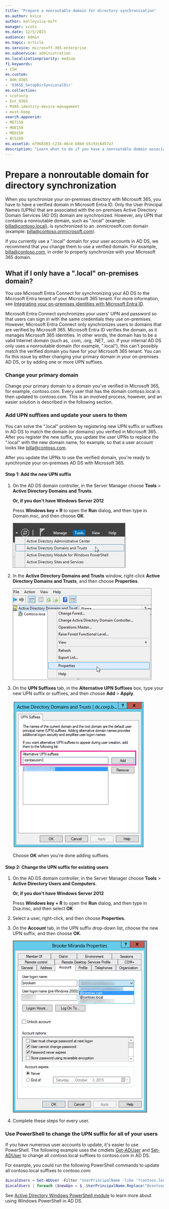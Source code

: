 ```yaml
---
title: "Prepare a nonroutable domain for directory synchronization"
ms.author: kvice
author: kelleyvice-msft
manager: scotv
ms.date: 12/5/2023
audience: Admin
ms.topic: article
ms.service: microsoft-365-enterprise
ms.subservice: administration
ms.localizationpriority: medium
f1.keywords:
- CSH
ms.custom: 
- Adm_O365
- 'O365E_SetupDirSyncLocalDir'
ms.collection:
- scotvorg
- Ent_O365
- M365-identity-device-management
- must-keep
search.appverid:
- MET150
- MOE150
- MED150
- BCS160
ms.assetid: e7968303-c234-46c4-b8b0-b5c93c6d57a7
description: "Learn what to do if you have a nonroutable domain associated with your on-premises user accounts before you synchronize them with your Microsoft 365 tenant."
---
```


# Prepare a nonroutable domain for directory synchronization

When you synchronize your on-premises directory with Microsoft 365, you have to have a verified domain in Microsoft Entra ID. Only the User Principal Names (UPNs) that are associated with the on-premises Active Directory Domain Services (AD DS) domain are synchronized. However, any UPN that contains a nonroutable domain, such as ".local" (example: billa@contoso.local), is synchronized to an .onmicrosoft.com domain (example: billa@contoso.onmicrosoft.com).

If you currently use a ".local" domain for your user accounts in AD DS, we recommend that you change them to use a verified domain. For example, billa@contoso.com, in order to properly synchronize with your Microsoft 365 domain.
  
## What if I only have a ".local" on-premises domain?

You use Microsoft Entra Connect for synchronizing your AD DS to the Microsoft Entra tenant of your Microsoft 365 tenant. For more information, see [Integrating your on-premises identities with Microsoft Entra ID](/azure/architecture/reference-architectures/identity/azure-ad).
  
Microsoft Entra Connect synchronizes your users' UPN and password so that users can sign in with the same credentials they use on-premises. However, Microsoft Entra Connect only synchronizes users to domains that are verified by Microsoft 365. Microsoft Entra ID verifies the domain, as it manages Microsoft 365 identities. In other words, the domain has to be a valid Internet domain (such as, .com, .org, .NET, .us). If your internal AD DS only uses a nonroutable domain (for example, ".local"), this can't possibly match the verified domain you have for your Microsoft 365 tenant. You can fix this issue by either changing your primary domain in your on-premises AD DS, or by adding one or more UPN suffixes.
  
### Change your primary domain

Change your primary domain to a domain you've verified in Microsoft 365, for example, contoso.com. Every user that has the domain contoso.local is then updated to contoso.com. This is an involved process, however, and an easier solution is described in the following section.
  
### Add UPN suffixes and update your users to them

You can solve the ".local" problem by registering new UPN suffix or suffixes in AD DS to match the domain (or domains) you verified in Microsoft 365. After you register the new suffix, you update the user UPNs to replace the ".local" with the new domain name, for example, so that a user account looks like billa@contoso.com.
  
After you update the UPNs to use the verified domain, you're ready to synchronize your on-premises AD DS with Microsoft 365.
  
#### Step 1: Add the new UPN suffix
  
1. On the AD DS domain controller, in the Server Manager choose **Tools** \> **Active Directory Domains and Trusts**.

    **Or, if you don't have Windows Server 2012**

    Press **Windows key + R** to open the **Run** dialog, and then type in Domain.msc, and then choose **OK**.

    ![Choose Active Directory Domains and Trusts.](../media/46b6e007-9741-44af-8517-6f682e0ac974.png)
  
2. In the **Active Directory Domains and Trusts** window, right-click **Active Directory Domains and Trusts**, and then choose **Properties**.

    ![Right-click Active Directory Domains and Trusts and choose Properties.](../media/39d20812-ffb5-4ba9-8d7b-477377ac360d.png)
  
3. On the **UPN Suffixes** tab, in the **Alternative UPN Suffixes** box, type your new UPN suffix or suffixes, and then choose **Add** \> **Apply**.

    ![Add an new UPN suffix.](../media/a4aaf919-7adf-469a-b93f-83ef284c0915.PNG)
  
    Choose **OK** when you're done adding suffixes.

#### Step 2: Change the UPN suffix for existing users

1. On the AD DS domain controller, in the Server Manager choose **Tools** \> **Active Directory Users and Computers**.

    **Or, if you don't have Windows Server 2012**

    Press **Windows key + R** to open the **Run** dialog, and then type in Dsa.msc, and then select **OK**

2. Select a user, right-click, and then choose **Properties**.

3. On the **Account** tab, in the UPN suffix drop-down list, choose the new UPN suffix, and then choose **OK**.

    ![Add new UPN suffix for a user.](../media/54876751-49f0-48cc-b864-2623c4835563.png)
  
4. Complete these steps for every user.

### Use PowerShell to change the UPN suffix for all of your users

If you have numerous user accounts to update, it's easier to use PowerShell. The following example uses the cmdlets [Get-ADUser](/previous-versions/windows/it-pro/windows-server-2008-R2-and-2008/ee617241(v=technet.10)) and [Set-ADUser](/previous-versions/windows/it-pro/windows-server-2008-R2-and-2008/ee617215(v=technet.10)) to change all contoso.local suffixes to contoso.com in AD DS.

For example, you could run the following PowerShell commands to update all contoso.local suffixes to contoso.com:

  ```powershell
  $LocalUsers = Get-ADUser -Filter "UserPrincipalName -like '*contoso.local'" -Properties userPrincipalName -ResultSetSize $null
  $LocalUsers | foreach {$newUpn = $_.UserPrincipalName.Replace("@contoso.local","@contoso.com"); $_ | Set-ADUser -UserPrincipalName $newUpn}
  ```

See [Active Directory Windows PowerShell module](/previous-versions/windows/it-pro/windows-server-2008-R2-and-2008/ee617195(v=technet.10)) to learn more about using Windows PowerShell in AD DS.
